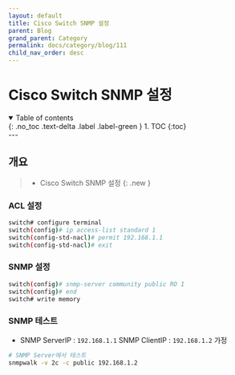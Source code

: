 ```yaml
---
layout: default
title: Cisco Switch SNMP 설정
parent: Blog
grand_parent: Category
permalink: docs/category/blog/111
child_nav_order: desc
---
```

# Cisco Switch SNMP 설정
<details open markdown="block">
  <summary>
    Table of contents
  </summary>
  {: .no_toc .text-delta .label .label-green }
1. TOC
{:toc}
</details>
---

## 개요

> - Cisco Switch SNMP 설정
{: .new }

### ACL 설정
  
```bash
switch# configure terminal
switch(config)# ip access-list standard 1
switch(config-std-nacl)# permit 192.168.1.1
switch(config-std-nacl)# exit
```

### SNMP 설정

```bash
switch(config)# snmp-server community public RO 1
switch(config)# end
switch# write memory
```

### SNMP 테스트

- SNMP ServerIP : `192.168.1.1` SNMP ClientIP : `192.168.1.2` 가정

```bash
# SNMP Server에서 테스트
snmpwalk -v 2c -c public 192.168.1.2
```
